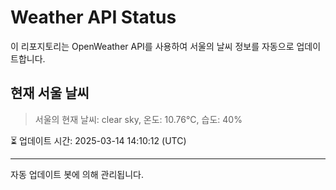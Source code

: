 
# Weather API Status

이 리포지토리는 OpenWeather API를 사용하여 서울의 날씨 정보를 자동으로 업데이트합니다.

## 현재 서울 날씨
> 서울의 현재 날씨: clear sky, 온도: 10.76°C, 습도: 40%

⏳ 업데이트 시간: 2025-03-14 14:10:12 (UTC)

---
자동 업데이트 봇에 의해 관리됩니다.
